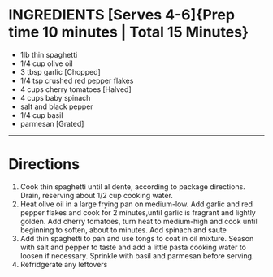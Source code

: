 INGREDIENTS [Serves 4-6]{Prep time 10 minutes | Total 15 Minutes}
===============================================================================================================
- 1lb thin spaghetti
- 1/4 cup olive oil
- 3 tbsp garlic [Chopped]
- 1/4 tsp crushed red pepper flakes
- 4 cups cherry tomatoes [Halved]
- 4 cups baby spinach
- salt and black pepper
- 1/4 cup basil
- parmesan [Grated]
---------------------------------------------------------------------------------------------------------------
Directions
===============================================================================================================
1. Cook thin spaghetti until al dente, according to package directions. Drain, reserving about 1/2 cup cooking water.
2. Heat olive oil in a large frying pan on medium-low. Add garlic and red pepper flakes and cook for 2 minutes,until garlic is fragrant and lightly golden. Add cherry tomatoes, turn heat to medium-high and cook until beginning to soften, about to minutes. Add spinach and saute
3. Add thin spaghetti to pan and use tongs to coat in oil mixture. Season with salt and pepper to taste and add a little pasta cooking water to loosen if necessary. Sprinkle with basil and parmesan before serving.
4. Refridgerate any leftovers